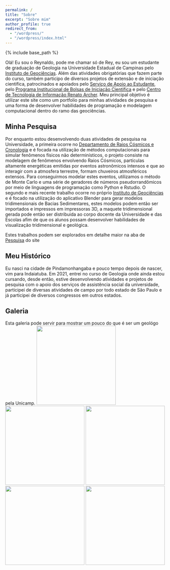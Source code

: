 ```yaml
---
permalink: /
title: "Sobre"
excerpt: "Sobre mim"
author_profile: true
redirect_from: 
  - "/wordpress/"
  - "/wordpress/index.html"
---
```


{% include base_path %}

Olá! Eu sou o Reynaldo, pode me chamar só de Rey, eu sou um estudante de graduação de Geologia na Universidade Estadual de Campinas pelo [Instituto de Geociências](https://portal.ige.unicamp.br). Além das atividades obrigatórias que fazem parte do curso, também participo de diversos projetos de extensão e de iniciação cientifica, patrocinados e apoiados pelo [Serviço de Apoio ao Estudante](https://www.sae.unicamp.br/portal/pt/), pelo [Programa Institucional de Bolsas de Iniciação Cientifica](https://www.prp.unicamp.br/iniciacao-cientifica/pibic-pibiti/programas/pibic/) e pelo [Centro de Tecnologia de Informação Renato Archer](https://www1.cti.gov.br/pt-br). Meu principal objetivo é utilizar este site como um portfolio para minhas atividades de pesquisa e uma forma de desenvolver habilidades de programação e modelagem computacional dentro do ramo das geociências.

## Minha Pesquisa
Por enquanto estou desenvolvendo duas atividades de pesquisa na Universidade, a primeira ocorre no [Departamento de Raios Cósmicos e Cronologia](https://sites.ifi.unicamp.br/drcc/) e é focada na utilização de métodos computacionais para simular fenômenos físicos não determinísticos, o projeto consiste na modelagem de fenômenos envolvendo Raios Cósmicos, partículas altamente energéticas emitidas por eventos astronômicos intensos e que ao interagir com a atmosfera terrestre, formam chuveiros atmosféricos extensos. Para conseguirmos modelar estes eventos, utilizamos o método de Monte Carlo e uma série de geradores de números pseudorrandômicos por meio de linguagens de programação como Python e Rstudio.
O segundo e mais recente trabalho ocorre no próprio [Instituto de Geociências](https://portal.ige.unicamp.br) e é focado na utilização do aplicativo Blender para gerar modelos tridimensionais de Bacias Sedimentares, estes modelos podem então ser importados e impressos em impressoras 3D, a maquete tridimensional gerada pode então ser distribuida ao corpo docente da Universidade e das Escolas afim de que os alunos possam desenvolver habilidades de visualização tridimensional e geológica. 

Estes trabalhos podem ser explorados em detalhe maior na aba de [Pesquisa](https://reysouza.github.io/geo//pesquisa/) do site

## Meu Histórico
Eu nasci na cidade de Pindamonhangaba e pouco tempo depois de nascer, vim para Indaiatuba. Em 2021, entrei no curso de Geologia onde ainda estou cursando, desde então, estive desenvolvendo atividades e projetos de pesquisa com o apoio dos serviços de assistência social da universidade, participei de diversas atividades de campo por todo estado de São Paulo e já participei de diversos congressos em outros estados.

## Galeria
Esta galeria pode servir para mostrar um pouco do que é ser um geológo pela Unicamp.
<img src="https://user-images.githubusercontent.com/122836752/216232033-0d5d1317-e1f3-4bce-8b35-df39d7e8293a.jpg" width="250" height="250">
<img src="https://user-images.githubusercontent.com/122836752/216231384-6f9d8e30-ba89-4586-9e91-7865b81ee521.jpg" width="250" height="250">
<img src="https://user-images.githubusercontent.com/122836752/216231421-ce9fdb8a-6ea0-4526-80b6-d45b9edea584.jpg" width="250" height="250">
<img src="https://user-images.githubusercontent.com/122836752/216231474-bf79a047-af99-44c3-8406-82c6af0d1bd4.jpg" width="250" height="250">
<img src="https://user-images.githubusercontent.com/122836752/216231513-f56cd624-3419-4a26-96e4-89eb70f13db2.jpg" width="250" height="250">

